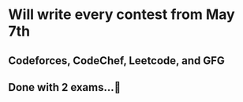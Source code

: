 # Will write every contest from May 7th

## Codeforces, CodeChef, Leetcode, and GFG

## Done with 2 exams...🥳
